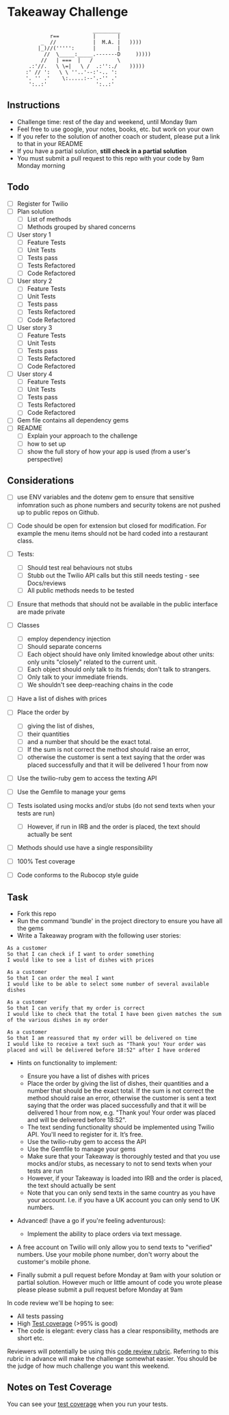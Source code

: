 Takeaway Challenge
==================
```
                            _________
              r==           |       |
           _  //            |  M.A. |   ))))
          |_)//(''''':      |       |
            //  \_____:_____.-------D     )))))
           //   | ===  |   /        \
       .:'//.   \ \=|   \ /  .:'':./    )))))
      :' // ':   \ \ ''..'--:'-.. ':
      '. '' .'    \:.....:--'.-'' .'
       ':..:'                ':..:'

 ```

Instructions
-------

* Challenge time: rest of the day and weekend, until Monday 9am
* Feel free to use google, your notes, books, etc. but work on your own
* If you refer to the solution of another coach or student, please put a link to that in your README
* If you have a partial solution, **still check in a partial solution**
* You must submit a pull request to this repo with your code by 9am Monday morning

Todo
-----
- [ ] Register for Twilio
- [ ] Plan solution
  - [ ] List of methods
  - [ ] Methods grouped by shared concerns
- [ ] User story 1
    - [ ] Feature Tests
    - [ ] Unit Tests
    - [ ] Tests pass
    - [ ] Tests Refactored
    - [ ] Code Refactored
- [ ] User story 2
  - [ ] Feature Tests
  - [ ] Unit Tests
  - [ ] Tests pass
  - [ ] Tests Refactored
  - [ ] Code Refactored
- [ ] User story 3
  - [ ] Feature Tests
  - [ ] Unit Tests
  - [ ] Tests pass
  - [ ] Tests Refactored
  - [ ] Code Refactored
- [ ] User story 4
  - [ ] Feature Tests
  - [ ] Unit Tests
  - [ ] Tests pass
  - [ ] Tests Refactored
  - [ ] Code Refactored
- [ ] Gem file contains all dependency gems
- [ ] README
  - [ ] Explain your approach to the challenge
  - [ ] how to set up
  - [ ] show the full story of how your app is used (from a user's perspective)

Considerations
----
- [ ] use ENV variables and the dotenv gem to ensure that sensitive infomration such as phone numbers and security tokens are not pushed up to public repos on Github.
- [ ] Code should be open for extension but closed for modification. For example the menu items should not be hard coded into a restaurant class.
- [ ] Tests:
  - [ ] Should test real behaviours not stubs
  - [ ] Stubb out the Twilio API calls but this still needs testing - see Docs/reviews
  - [ ] All public methods needs to be tested
- [ ] Ensure that methods that should not be available in the public interface are made private
- [ ] Classes
  - [ ] employ dependency injection
  - [ ] Should separate concerns
  - [ ] Each object should have only limited knowledge about other units: only units "closely" related to the current unit.
  - [ ] Each object should only talk to its friends; don't talk to strangers.
  - [ ] Only talk to your immediate friends.
  - [ ] We shouldn't see deep-reaching chains in the code
- [ ] Have a list of dishes with prices
- [ ] Place the order by
  - [ ] giving the list of dishes,
  - [ ] their quantities
  - [ ] and a number that should be the exact total.
  - [ ] If the sum is not correct the method should raise an error,
  - [ ] otherwise the customer is sent a text saying that the order was placed successfully and that it will be delivered 1 hour from now
- [ ] Use the twilio-ruby gem to access the texting API
- [ ] Use the Gemfile to manage your gems
- [ ] Tests isolated using mocks and/or stubs (do not send texts when your tests are run)
  - [ ] However, if run in IRB and the order is placed, the text should actually be sent
- [ ] Methods should use have a single responsibility
- [ ] 100% Test coverage
- [ ] Code conforms to the Rubocop style guide



Task
-----

* Fork this repo
* Run the command 'bundle' in the project directory to ensure you have all the gems
* Write a Takeaway program with the following user stories:

```
As a customer
So that I can check if I want to order something
I would like to see a list of dishes with prices

As a customer
So that I can order the meal I want
I would like to be able to select some number of several available dishes

As a customer
So that I can verify that my order is correct
I would like to check that the total I have been given matches the sum of the various dishes in my order

As a customer
So that I am reassured that my order will be delivered on time
I would like to receive a text such as "Thank you! Your order was placed and will be delivered before 18:52" after I have ordered
```

* Hints on functionality to implement:
  * Ensure you have a list of dishes with prices
  * Place the order by giving the list of dishes, their quantities and a number that should be the exact total. If the sum is not correct the method should raise an error, otherwise the customer is sent a text saying that the order was placed successfully and that it will be delivered 1 hour from now, e.g. "Thank you! Your order was placed and will be delivered before 18:52".
  * The text sending functionality should be implemented using Twilio API. You'll need to register for it. It’s free.
  * Use the twilio-ruby gem to access the API
  * Use the Gemfile to manage your gems
  * Make sure that your Takeaway is thoroughly tested and that you use mocks and/or stubs, as necessary to not to send texts when your tests are run
  * However, if your Takeaway is loaded into IRB and the order is placed, the text should actually be sent
  * Note that you can only send texts in the same country as you have your account. I.e. if you have a UK account you can only send to UK numbers.

* Advanced! (have a go if you're feeling adventurous):
  * Implement the ability to place orders via text message.

* A free account on Twilio will only allow you to send texts to "verified" numbers. Use your mobile phone number, don't worry about the customer's mobile phone.
* Finally submit a pull request before Monday at 9am with your solution or partial solution.  However much or little amount of code you wrote please please please submit a pull request before Monday at 9am


In code review we'll be hoping to see:

* All tests passing
* High [Test coverage](https://github.com/makersacademy/course/blob/master/pills/test_coverage.md) (>95% is good)
* The code is elegant: every class has a clear responsibility, methods are short etc.

Reviewers will potentially be using this [code review rubric](docs/review.md).  Referring to this rubric in advance will make the challenge somewhat easier.  You should be the judge of how much challenge you want this weekend.

Notes on Test Coverage
------------------

You can see your [test coverage](https://github.com/makersacademy/course/blob/master/pills/test_coverage.md) when you run your tests.

